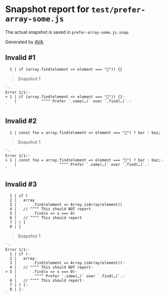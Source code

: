 # Snapshot report for `test/prefer-array-some.js`

The actual snapshot is saved in `prefer-array-some.js.snap`.

Generated by [AVA](https://avajs.dev).

## Invalid #1
      1 | if (array.find(element => element === "🦄")) {}

> Snapshot 1

    `␊
    Error 1/1:␊
    > 1 | if (array.find(element => element === "🦄")) {}␊
        |           ^^^^ Prefer `.some(…)` over `.find(…)`.␊
    `

## Invalid #2
      1 | const foo = array.find(element => element === "🦄") ? bar : baz;

> Snapshot 1

    `␊
    Error 1/1:␊
    > 1 | const foo = array.find(element => element === "🦄") ? bar : baz;␊
        |                   ^^^^ Prefer `.some(…)` over `.find(…)`.␊
    `

## Invalid #3
      1 | if (
      2 | 	array
      3 | 		.find(element => Array.isArray(element))
      4 | 	// ^^^^ This should NOT report
      5 | 		.find(x => x === 0)
      6 | 	// ^^^^ This should report
      7 | ) {
      8 | }

> Snapshot 1

    `␊
    Error 1/1:␊
      1 | if (␊
      2 | 	array␊
      3 | 		.find(element => Array.isArray(element))␊
      4 | 	// ^^^^ This should NOT report␊
    > 5 | 		.find(x => x === 0)␊
        | 		 ^^^^ Prefer `.some(…)` over `.find(…)`.␊
      6 | 	// ^^^^ This should report␊
      7 | ) {␊
      8 | }␊
    `
